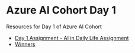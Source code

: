 # Azure AI Cohort Day 1
Resources for Day 1 of Azure AI Cohort
- [Day 1 Assignment - AI in Daily Life Assignment](./Day1AssignmentInstructions.md)
- [Winners]()
